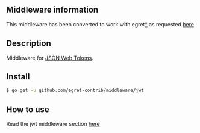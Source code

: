 ## Middleware information

This middleware has been converted to work with egret[*](https://github.com/auth0/go-jwt-middleware) as requested [here](https://github.com/kenorld/egret/issues/187)


## Description

Middleware for [JSON Web Tokens](https://jwt.io/).


## Install

```sh
$ go get -u github.com/egret-contrib/middleware/jwt
```

## How to use

Read the jwt middleware section [here](https://kataras.gitbooks.io/egret/content/jwt.html)
